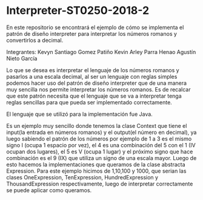 # Interpreter-ST0250-2018-2

En este repositorio se encontrará el ejemplo de cómo se implementa el patrón de diseño interpreter para interpretar los números romanos y convertirlos a decimal.

Integrantes:
Kevyn Santiago Gomez Patiño
Kevin Arley Parra Henao
Agustín Nieto García


Lo que se desea es interpretar el lenguaje de los números romanos y pasarlos a una escala decimal, al ser un lenguaje con reglas simples podemos hacer uso del patrón de diseño interpreter que de una manera muy sencilla nos permite interpretar los números romanos. Es de recalcar que este patrón necesita que el lenguaje que se va a interpretar tenga reglas sencillas para que pueda ser implementado correctamente.

El lenguaje que se utilizó para la implementación fue Java.

Es un ejemplo muy sencillo donde tenemos la clase Context que tiene el input(la entrada en números romanos) y el output(el número en decimal), ya luego sabiendo el patrón de los números por ejemplo de 1 a 3 es el mismo signo I (ocupa 1 espacio por vez), el 4 es una combinación del 5 con el 1 (IV ocupan dos lugares), el 5 es V (ocupa 1 lugar) y el próximo signo que hace combinación es el 9 (IX) que utiliza un signo de una escala mayor. Luego de esto hacemos la implementaciones que queramos de la clase abstracta Expression. Para este ejemplo hicimos de 1,10,100 y 1000, que serian las clases OneExpression, TenExpression, HundredExpression y ThousandExpression respectivamente, luego de interpretar correctamente se puede aplicar como queramos.
